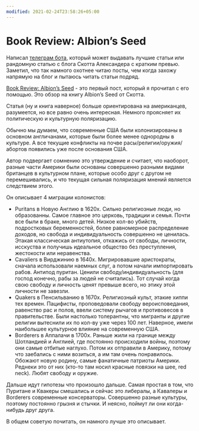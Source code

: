 ```yaml
---
modified: 2021-02-24T23:58:26+05:00
---
```


# Book Review: Albion’s Seed

Написал [телеграм бота](https://github.com/ndrewnee/lesswrong-bot), который может выдавать лучшие статьи или рандомную статью с блога Скотта Александера с кратким превью. Заметил, что так намного охотнее читаю посты, чем когда захожу напрямую на блог и пытаюсь читать статьи подряд.

[Book Review: Albion’s Seed](https://slatestarcodex.com/2016/04/27/book-review-albions-seed/) - это первый пост, который я прочитал с его помощью. Это обзор на книгу Albion’s Seed от Скотта.

Статья (ну и книга наверное) больше ориентирована на американцев, разумеется, но все равно очень интересная. Немного проясняет их политическую и культурную поляризацию.

Обычно мы думаем, что современные США были колонизированы в основном англичанами, которые были более менее однородны в культуре. А все текущие конфликты на почве расы/религии/оружия/абортов появились уже после основания США.

Автор подвергает сомнению это утверждение и считает, что наоборот, разные части Америки были основаны совершенно разными видами британцев в культурном плане, которые особо друг с другом не перемешивались, и что текущая сильная поляризация мнений является следствием этого.

Он описывает 4 миграции колонистов:

- Puritans в Новую Англию в 1620х. Сильно религиозные люди, но образованны. Самое главное это церковь, традиции и семья. Почти все были в браке, много детей. Низкое кол-во убийств, подростковых беременностей, более равномерное распределение доходов, но свобода и индивидуальность совершенно не ценилась. Этакая классическая антиутопия, откажись от свободы, личности, исскуства и получишь идеальное общество без преступления, жестокости или неравенства.
- Cavaliers в Вирджинию в 1640х. Мигрировавшие аристократы, сначала использовали наемных слуг, а потом начали импортировать рабов. Антипод пуритан. Ценили свободу/индивидуальность (для господ конечно, рабы за людей не считались). Тот случай когда свою свободу и личность ценят превыше всего, но этику этой личности не завезли.
- Quakers в Пенсильванию в 1670х. Религиозный культ, этакие хиппи тех времен. Пацифисты, проповедовали свободу вероисповедания, равенство рас и полов, ввели систему рычагов и противовесов в правительстве. Были настолько толерантны, что мигранты и другие религии вытеснили их по кол-ву уже через 100 лет. Наверное, имели наибольшее культурное влияние на современную США.
- Borderers в Аппалачи в 1700х. Раньше жили на границе между Шотландией и Англией, где постоянно происходили войны, поэтому они самые отбитые наглухо. Потом их отправили в Америку, потому что заебались с ними возиться, а им там очень понравилось. Обожают новую родину, самые фанатичные патриоты Америки. Реднеки это от них (кто-то там носил красные повязки на шее, red neck). Любят свободу и оружие.

Дальше идут гипотезы что произошло дальше. Самая простая в том, что Пуритане и Квакеры смешались и сейчас это либералы, а Кавалеры и Borderers современные консерваторы. Совершенно разные культуры, поэтому постоянно грызня и стычки. И неясно, поймут ли они когда-нибудь друг друга.

В общем советую почитать, он намного лучше это описывает.